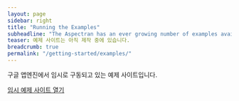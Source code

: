 ```yaml
---
layout: page
sidebar: right
title: "Running the Examples"
subheadline: "The Aspectran has an ever growing number of examples available for developers to learn from."
teaser: 예제 사이트는 아직 제작 중에 있습니다.
breadcrumb: true
permalink: "/getting-started/examples/"
---
```


구글 앱엔진에서 임시로 구동되고 있는 예제 사이트입니다.

<a class="button radius" href="http://examples.aspectran.com" target="_blank" title="Aspectran Examples">임시 예제 사이트 열기</a>
